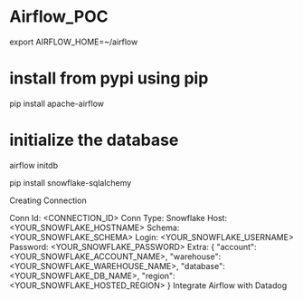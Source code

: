 # Airflow_POC

export AIRFLOW_HOME=~/airflow

# install from pypi using pip
pip install apache-airflow

# initialize the database
airflow initdb

pip install snowflake-sqlalchemy

Creating Connection

Conn Id: <CONNECTION_ID>
Conn Type: Snowflake
Host: <YOUR_SNOWFLAKE_HOSTNAME>
Schema: <YOUR_SNOWFLAKE_SCHEMA>
Login: <YOUR_SNOWFLAKE_USERNAME>
Password: <YOUR_SNOWFLAKE_PASSWORD>
Extra: {
        "account": <YOUR_SNOWFLAKE_ACCOUNT_NAME>,
        "warehouse": <YOUR_SNOWFLAKE_WAREHOUSE_NAME>,
         "database": <YOUR_SNOWFLAKE_DB_NAME>,
         "region": <YOUR_SNOWFLAKE_HOSTED_REGION>
    }
Integrate Airflow with Datadog



